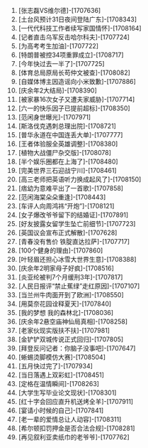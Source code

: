 
1. [张志磊VS维尔德]-[1707636]
1. [土台风预计31日夜间登陆广东]-[1708343]
1. [一代代科技工作者续写家国情怀]-[1708164]
1. [记者直击乌军反击哈尔科夫]-[1707724]
1. [为高考考生加油]-[1707722]
1. [特朗普被控34项重罪成立]-[1708717]
1. [今年快过去一半了]-[1707725]
1. [体育总局原局长苟仲文被查]-[1708082]
1. [自媒体博主因造谣向小米致歉]-[1707886]
1. [庆余年2大结局]-[1708390]
1. [被家暴16次女子又遭夫家威胁]-[1707714]
1. [六一的快乐因子已提前超标]-[1708350]
1. [范闲身世曝光]-[1707971]
1. [斯洛伐克遇刺总理出院]-[1708721]
1. [普华永道在中国连丢大单]-[1707777]
1. [王者体验服全英雄调整]-[1708380]
1. [植物大战僵尸杂交版]-[1708078]
1. [半个娱乐圈都在上海了]-[1708480]
1. [完美世界三石迎战宁川]-[1708461]
1. [高三老师把英语听力换成起风了]-[1708150]
1. [痞幼为意难平出了一首歌]-[1707858]
1. [范闲海棠朵朵重逢]-[1708443]
1. [车评人向周鸿祎“开炮”]-[1708121]
1. [女子爆改爷爷留下的结婚证]-[1707891]
1. [好友披露女留学生坠亡前细节]-[1707723]
1. [英国议会宣布正式解散]-[1707628]
1. [青春没有售价 铁腚直达拉萨]-[1707717]
1. [100个健身的理由]-[1707860]
1. [叶轻眉还担心冰雪大世界生意]-[1708388]
1. [庆余年2明家母子好疯]-[1708516]
1. [炎亚纶被判7个月缓刑3年]-[1707817]
1. [人民日报评“禁止蕉绿”走红原因]-[1707107]
1. [当兰州牛肉面开到了欧洲]-[1708550]
1. [用莫奈花园诠释夏天]-[1707840]
1. [我的梦想 我的森林北]-[1708036]
1. [庆余年2悬空庙神仙局真相]-[1708258]
1. [老家伙现实版扶不扶]-[1707981]
1. [金铲铲双城传说正式回归]-[1707805]
1. [拜登反问记者：你脑子没事吧]-[1707647]
1. [蜥蜴烫脚模仿大赛]-[1708504]
1. [五月快过完了]-[1707934]
1. [当日落遇上双彩虹]-[1708451]
1. [定格在温情瞬间]-[1708263]
1. [大学生写毕业论文现状]-[1708301]
1. [红十字会回应直升机送烤全羊]-[1707911]
1. [宴请小时候的自己]-[1707841]
1. [老一辈的爱情总让人动容]-[1708311]
1. [希尔顿扣罚押金是否合法合规]-[1708281]
1. [再见叙利亚卖纸巾的老爷爷]-[1707762]